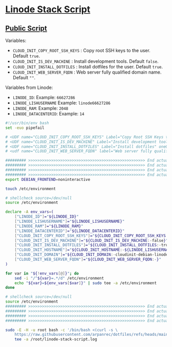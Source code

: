 # [Linode Stack Script](/.script.d/linode-stack-script.sh)

## [Public Script](https://cloud.linode.com/stackscripts/1164660)

Variables:

* `CLOUD_INIT_COPY_ROOT_SSH_KEYS` : Copy root SSH keys to the user. Default `true`.
* `CLOUD_INIT_IS_DEV_MACHINE` : Install development tools. Default `false`.
* `CLOUD_INIT_INSTALL_DOTFILES` : Install dotfiles for the user. Default `true`.
* `CLOUD_INIT_WEB_SERVER_FQDN` : Web server fully qualified domain name. Default `""`.

Variables from Linode:

* `LINODE_ID`: Example: `66627286`
* `LINODE_LISHUSERNAME` Example: `linode66627286`
* `LINODE_RAM`: Example: `2048`
* `LINODE_DATACENTERID`: Example: `14`

```bash
#!/usr/bin/env bash
set -euo pipefail

# <UDF name="CLOUD_INIT_COPY_ROOT_SSH_KEYS" Label="Copy Root SSH Keys to current user" oneOf="true,false" default="true"/>
# <UDF name="CLOUD_INIT_IS_DEV_MACHINE" Label="Install development tool chain" oneOf="true,false" default="false"/>
# <UDF name="CLOUD_INIT_INSTALL_DOTFILES" Label="Install dotfiles" oneOf="true,false" default="true"/>
# <udf name="CLOUD_INIT_WEB_SERVER_FQDN" label="Web server fully qualified domain name" example="example.com" default=""/>

######### >>>>>>>>>>>>>>>>>>>>>>>>>>>>>>>>>>>>>>>>>>>>>>>>>>> End actual script
######### >>>>>>>>>>>>>>>>>>>>>>>>>>>>>>>>>>>>>>>>>>>>>>>>>>> End actual script
######### >>>>>>>>>>>>>>>>>>>>>>>>>>>>>>>>>>>>>>>>>>>>>>>>>>> End actual script
######### >>>>>>>>>>>>>>>>>>>>>>>>>>>>>>>>>>>>>>>>>>>>>>>>>>> End actual script
export DEBIAN_FRONTEND=noninteractive

touch /etc/environment

# shellcheck source=/dev/null
source /etc/environment

declare -A env_vars=(
    ["LINODE_ID"]="${LINODE_ID}"
    ["LINODE_LISHUSERNAME"]="${LINODE_LISHUSERNAME}"
    ["LINODE_RAM"]="${LINODE_RAM}"
    ["LINODE_DATACENTERID"]="${LINODE_DATACENTERID}"
    ["CLOUD_INIT_COPY_ROOT_SSH_KEYS"]="${CLOUD_INIT_COPY_ROOT_SSH_KEYS:-true}"
    ["CLOUD_INIT_IS_DEV_MACHINE"]="${CLOUD_INIT_IS_DEV_MACHINE:-false}"
    ["CLOUD_INIT_INSTALL_DOTFILES"]="${CLOUD_INIT_INSTALL_DOTFILES:-true}"
    ["CLOUD_INIT_HOSTNAME"]="${CLOUD_INIT_HOSTNAME:-${LINODE_LISHUSERNAME:-cloudinit-debian-linode}}"
    ["CLOUD_INIT_DOMAIN"]="${CLOUD_INIT_DOMAIN:-cloudinit-debian-linode}"
    ["CLOUD_INIT_WEB_SERVER_FQDN"]="${CLOUD_INIT_WEB_SERVER_FQDN:-}"
)

for var in "${!env_vars[@]}"; do
    sed -i "/^${var}=.*/d" /etc/environment
    echo "${var}=${env_vars[$var]}" | sudo tee -a /etc/environment
done

# shellcheck source=/dev/null
source /etc/environment
######### >>>>>>>>>>>>>>>>>>>>>>>>>>>>>>>>>>>>>>>>>>>>>>>>>>> End actual script
######### >>>>>>>>>>>>>>>>>>>>>>>>>>>>>>>>>>>>>>>>>>>>>>>>>>> End actual script
######### >>>>>>>>>>>>>>>>>>>>>>>>>>>>>>>>>>>>>>>>>>>>>>>>>>> End actual script
######### >>>>>>>>>>>>>>>>>>>>>>>>>>>>>>>>>>>>>>>>>>>>>>>>>>> End actual script

sudo -E -H -u root bash -c '/bin/bash <(curl -s \
    https://raw.githubusercontent.com/arpanrec/dotfiles/refs/heads/main/.script.d/linode-stack-script.sh)' | 
    tee -a /root/linode-stack-script.log

```
